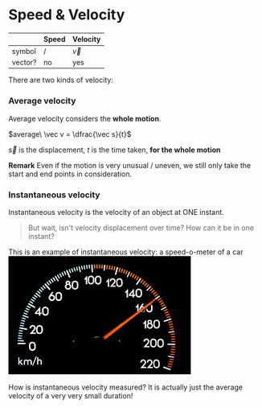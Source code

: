 # Speed & Velocity

|         | Speed | Velocity |
| ------- | ----- | -------- |
| symbol  | /     | $\vec v$ |
| vector? | no    | yes      |

There are two kinds of velocity:

### Average velocity
Average velocity considers the **whole motion**.

$average\ \vec v = \dfrac{\vec s}{t}$

$\vec s$ is the displacement, $t$ is the time taken, **for the whole motion**

**Remark**
Even if the motion is very unusual / uneven, we still only take the start and end points in consideration.

### Instantaneous velocity
Instantaneous velocity is the velocity of an object at ONE instant.

> But wait, isn't velocity displacement over time? How can it be in one instant?

This is an example of instantaneous velocity: a speed-o-meter of a car
![](assets/car_speedometer.png)

How is instantaneous velocity measured? It is actually just the average velocity of a very very small duration!
